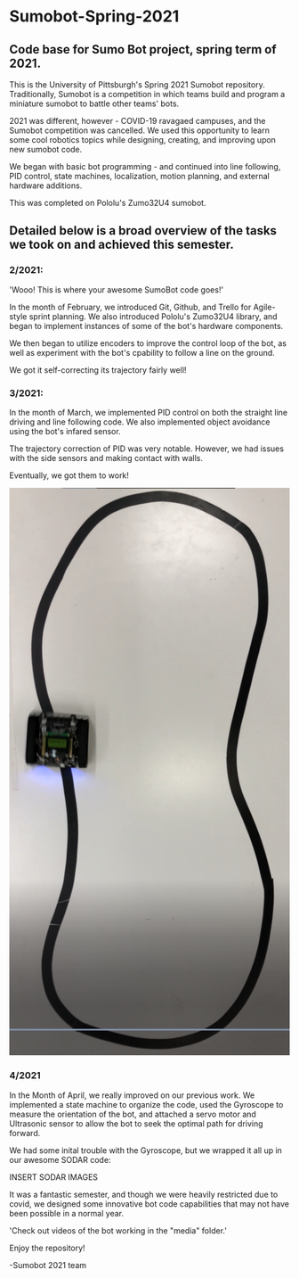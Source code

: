 # Sumobot-Spring-2021
## Code base for Sumo Bot project, spring term of 2021.

This is the University of Pittsburgh's Spring 2021 Sumobot repository. Traditionally, Sumobot is a competition in which teams build and program a miniature sumobot to battle other teams' bots. 

2021 was different, however - COVID-19 ravagaed campuses, and the Sumobot competition was cancelled. We used this opportunity to learn some cool robotics topics while designing, creating, and improving upon new sumobot code. 

We began with basic bot programming - and continued into line following, PID control, state machines, localization, motion planning, and external hardware additions. 

This was completed on Pololu's Zumo32U4 sumobot. 

## Detailed below is a broad overview of the tasks we took on and achieved this semester. 

### 2/2021:

'Wooo! This is where your awesome SumoBot code goes!'

In the month of February, we introduced Git, Github, and Trello for Agile-style sprint planning. We also introduced Pololu's Zumo32U4 library, and began to implement instances of some of the bot's hardware components. 

We then began to utilize encoders to improve the control loop of the bot, as well as experiment with the bot's cpability to follow a line on the ground. 

We got it self-correcting its trajectory fairly well! 


### 3/2021:

In the month of March, we implemented PID control on both the straight line driving and line following code. We also implemented object avoidance using the bot's infared sensor. 

The trajectory correction of PID was very notable. However, we had issues with the side sensors and making contact with walls. 

Eventually, we got them to work!

<img src="https://github.com/Pitt-RAS/Sumobot-Spring-2021/blob/main/media/Line_Follower_Photo.png" width="600">

### 4/2021

In the Month of April, we really improved on our previous work. We implemented a state machine to organize the code, used the Gyroscope to measure the orientation of the bot, and attached a servo motor and Ultrasonic sensor to allow the bot to seek the optimal path for driving forward. 

We had some inital trouble with the Gyroscope, but we wrapped it all up in our awesome SODAR code: 

INSERT SODAR IMAGES


It was a fantastic semester, and though we were heavily restricted due to covid, we designed some innovative bot code capabilities that may not have been possible in a normal year. 

'Check out videos of the bot working in the "media" folder.'

Enjoy the repository!

  -Sumobot 2021 team
